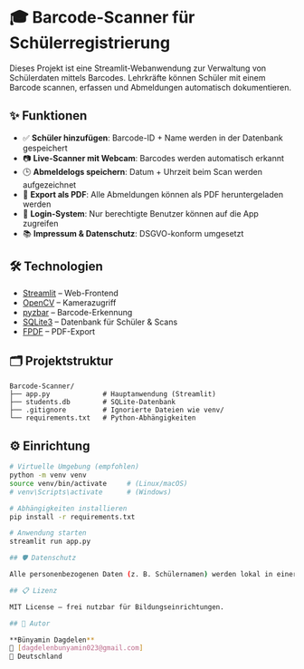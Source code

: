 # 🎓 Barcode-Scanner für Schülerregistrierung

Dieses Projekt ist eine Streamlit-Webanwendung zur Verwaltung von Schülerdaten mittels Barcodes. Lehrkräfte können Schüler mit einem Barcode scannen, erfassen und Abmeldungen automatisch dokumentieren.

## ✨ Funktionen

- ✅ **Schüler hinzufügen**: Barcode-ID + Name werden in der Datenbank gespeichert  
- 📷 **Live-Scanner mit Webcam**: Barcodes werden automatisch erkannt  
- 🕒 **Abmeldelogs speichern**: Datum + Uhrzeit beim Scan werden aufgezeichnet  
- 🧾 **Export als PDF**: Alle Abmeldungen können als PDF heruntergeladen werden  
- 🔐 **Login-System**: Nur berechtigte Benutzer können auf die App zugreifen  
- 📚 **Impressum & Datenschutz**: DSGVO-konform umgesetzt  

## 🛠️ Technologien

- [Streamlit](https://streamlit.io/) – Web-Frontend  
- [OpenCV](https://opencv.org/) – Kamerazugriff  
- [pyzbar](https://pypi.org/project/pyzbar/) – Barcode-Erkennung  
- [SQLite3](https://www.sqlite.org/) – Datenbank für Schüler & Scans  
- [FPDF](https://pyfpdf.github.io/fpdf2/) – PDF-Export  

## 🗂️ Projektstruktur

```
Barcode-Scanner/
├── app.py             # Hauptanwendung (Streamlit)
├── students.db        # SQLite-Datenbank
├── .gitignore         # Ignorierte Dateien wie venv/
└── requirements.txt   # Python-Abhängigkeiten
```

## ⚙️ Einrichtung

```bash
# Virtuelle Umgebung (empfohlen)
python -m venv venv
source venv/bin/activate     # (Linux/macOS)
# venv\Scripts\activate      # (Windows)

# Abhängigkeiten installieren
pip install -r requirements.txt

# Anwendung starten
streamlit run app.py

## 🛡️ Datenschutz

Alle personenbezogenen Daten (z. B. Schülernamen) werden lokal in einer gesicherten SQLite-Datenbank gespeichert. Der Zugriff erfolgt nur für autorisierte Benutzer.

## 📋 Lizenz

MIT License – frei nutzbar für Bildungseinrichtungen.

## 👤 Autor

**Bünyamin Dagdelen**  
📧 [dagdelenbunyamin023@gmail.com]  
📍 Deutschland

